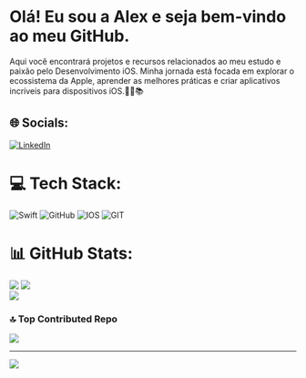 # Olá! Eu sou a Alex e seja bem-vindo ao meu GitHub.

Aqui você encontrará projetos e recursos relacionados ao meu estudo e paixão pelo Desenvolvimento iOS. Minha jornada está focada em explorar o ecossistema da Apple, aprender as melhores práticas e criar aplicativos incríveis para dispositivos iOS.👨‍💻📚


## 🌐 Socials:
[![LinkedIn](https://img.shields.io/badge/LinkedIn-%230077B5.svg?logo=linkedin&logoColor=white)](https://www.linkedin.com/in/alex-gois/) 

# 💻 Tech Stack:
![Swift](https://img.shields.io/badge/swift-F54A2A?style=for-the-badge&logo=swift&logoColor=white) ![GitHub](https://img.shields.io/badge/GitHub-%23121011.svg?style=for-the-badge&logo=github&logoColor=white) ![IOS](https://img.shields.io/badge/IOS-%2320232a.svg?style=for-the-badge&logo=apple&logoColor=white) ![GIT](https://img.shields.io/badge/Git-fc6d26?style=for-the-badge&logo=git&logoColor=white)
# 📊 GitHub Stats:
![](https://github-readme-stats.vercel.app/api?username=Alex-Gois&theme=swift&hide_border=false&include_all_commits=true&count_private=true)
![](https://github-readme-streak-stats.herokuapp.com/?user=Alex-Gois&theme=swift&hide_border=false)<br/>
![](https://github-readme-stats.vercel.app/api/top-langs/?username=Alex-Gois&theme=swift&hide_border=false&include_all_commits=true&count_private=true&layout=compact)

### 🔝 Top Contributed Repo
![](https://github-contributor-stats.vercel.app/api?username=Alex-Gois&limit=5&theme=dark&combine_all_yearly_contributions=true)

---
[![](https://visitcount.itsvg.in/api?id=Alex-Gois&icon=8&color=1)](https://visitcount.itsvg.in)

<!-- Proudly created with GPRM ( https://gprm.itsvg.in ) -->
